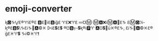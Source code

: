 # emoji-converter
ᶄ🅾♑⋁ℇ®♈ℹℇ®ℇ 🅱ℇ👢ℹℇ🅱ℹḡℇ ♈ℇ❌♈ℇ 💤℧Ⓜ Ⓜ🅰❌ℹⓂ🅰👢ℇ♑ ℇⓂ🅾ℑℹ-ᶄ®ℇ🅱💲\♑ℇℹ♑🎏🅰©♓ ▷ℹℇ💲ℇ💲 ®℧🅱ℽ-💲ᶄ®ℹ🅿♈ 🅰℧💲🎏ü♓®ℇ♑, ℇℹ♑🎏🅰©♓ℇ® ḡℇ♓♈💲 ♑ℹ©♓♈❗
